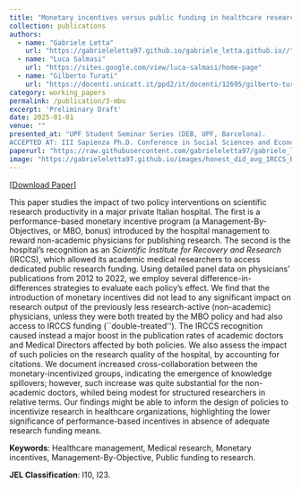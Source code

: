 ```yaml
---
title: "Monetary incentives versus public funding in healthcare research: what matters the most?"
collection: publications
authors:
  - name: "Gabriele Letta"
    url: "https://gabrieleletta97.github.io/gabriele_letta.github.io//"
  - name: "Luca Salmasi"
    url: "https://sites.google.com/view/luca-salmasi/home-page"
  - name: "Gilberto Turati"
    url: "https://docenti.unicatt.it/ppd2/it/docenti/12695/gilberto-turati/profilo"
category: working_papers
permalink: /publication/3-mbo
excerpt: 'Preliminary Draft'
date: 2025-01-01
venue: ""
presented_at: "UPF Student Seminar Series (DEB, UPF, Barcelona).
ACCEPTED AT: III Sapienza Ph.D. Conference in Social Sciences and Economics (DISSE, Sapienza, Rome), APHEC 4th Workshop (DEBS, UniGe, Genoa), Workshop on IPR, Science and Innovation (DEP, Unicatt, Milan), XXXVII SIEP Conference 2025 (UniNa, Naples), XX TEPP Conference 2025 (INRAE, Rennes)"
paperurl: "https://raw.githubusercontent.com/gabrieleletta97/gabriele_letta.github.io/master/files/MBO_vs_IRCCS_Letta_Salmasi_Turati.pdf"
image: "https://gabrieleletta97.github.io/images/honest_did_avg_IRCCS_BV.png"  # Path to your image
---
```

[[Download Paper](https://raw.githubusercontent.com/gabrieleletta97/gabriele_letta.github.io/master/files/MBO_vs_IRCCS_Letta_Salmasi_Turati.pdf)]

This paper studies the impact of two policy interventions on scientific research productivity in a major private Italian hospital. The first is a performance-based monetary incentive program (a Management-By-Objectives, or MBO, bonus) introduced by the hospital management to reward non-academic physicians for publishing research. The second is the hospital’s recognition as an *Scientific Institute for Recovery and Research* (IRCCS), which allowed its academic medical researchers to access dedicated public research funding. Using detailed panel data on physicians’ publications from 2012 to 2022, we employ several difference-in-differences strategies to evaluate each policy’s effect. We find that the introduction of monetary incentives did not lead to any significant impact on research output of the previously less research-active (non-academic) physicians, unless they were both treated by the MBO policy and had also access to IRCCS funding (``double-treated''). The IRCCS recognition caused instead a major boost in the publication rates of academic doctors and Medical Directors affected by both policies. We also assess the impact of such policies on the research quality of the hospital, by accounting for citations. We document increased cross-collaboration between the monetary-incentivized groups, indicating the emergence of knowledge spillovers; however, such increase was quite substantial for the non-academic doctors, whiled being modest for structured researchers in relative terms. Our findings might be able to inform the design of policies to incentivize research in healthcare organizations, highlighting the lower significance of performance-based incentives in absence of adequate research funding means.

**Keywords**: Healthcare management, Medical research, Monetary incentives, Management-By-Objective, Public funding to research.

**JEL Classification**: I10, I23.

